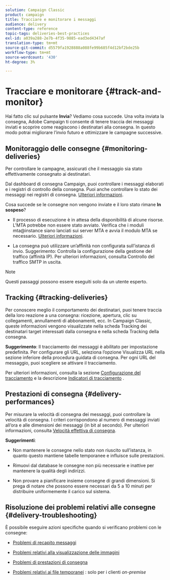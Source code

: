 ```yaml
---
solution: Campaign Classic
product: campaign
title: Tracciare e monitorare i messaggi
audience: delivery
content-type: reference
topic-tags: deliveries-best-practices
exl-id: a039a288-2e7b-4f35-9885-ead3ed4347af
translation-type: tm+mt
source-git-commit: d5579fa1928888a088fe99b685f4d12bf2bde25b
workflow-type: tm+mt
source-wordcount: '430'
ht-degree: 3%

---
```


# Tracciare e monitorare {#track-and-monitor}

Hai fatto clic sul pulsante **Invia**? Vediamo cosa succede. Una volta inviata la consegna, Adobe Campaign ti consente di tenere traccia dei messaggi inviati e scoprire come reagiscono i destinatari alla consegna. In questo modo potrai migliorare l’invio futuro e ottimizzare le campagne successive.

## Monitoraggio delle consegne {#monitoring-deliveries}

Per controllare le campagne, assicurati che il messaggio sia stato effettivamente consegnato ai destinatari.

Dal dashboard di consegna Campaign, puoi controllare i messaggi elaborati e i registri di controllo della consegna.
Puoi anche controllare lo stato dei messaggi nei registri di consegna. [Ulteriori informazioni](../../delivery/using/about-delivery-monitoring.md).

Cosa succede se le consegne non vengono inviate e il loro stato rimane **In sospeso**?

* Il processo di esecuzione è in attesa della disponibilità di alcune risorse. L&#39;MTA potrebbe non essere stato avviato.
Verifica che i moduli mta@instance siano lanciati sui server MTA e avvia il modulo MTA se necessario. [Ulteriori informazioni](../../production/using/administration.md).

* La consegna può utilizzare un’affinità non configurata sull’istanza di invio.
Suggerimento: Controlla la configurazione della gestione del traffico (affinità IP). Per ulteriori informazioni, consulta Controllo del traffico SMTP in uscita.

>[!NOTE]
>
>Questi passaggi possono essere eseguiti solo da un utente esperto.

## Tracking {#tracking-deliveries}

Per conoscere meglio il comportamento dei destinatari, puoi tenere traccia della loro reazione a una consegna: ricezione, apertura, clic su collegamenti, annullamenti di abbonamenti, ecc. In Campaign Classic, queste informazioni vengono visualizzate nella scheda Tracking dei destinatari target interessati dalla consegna e nella scheda Tracking della consegna.

**Suggerimento**: Il tracciamento dei messaggi è abilitato per impostazione predefinita. Per configurare gli URL, seleziona l’opzione Visualizza URL nella sezione inferiore della procedura guidata di consegna. Per ogni URL del messaggio, puoi scegliere se attivare il tracciamento.

Per ulteriori informazioni, consulta la sezione [Configurazione del tracciamento](../../delivery/using/how-to-configure-tracked-links.md) e la descrizione [Indicatori di tracciamento](../../reporting/using/delivery-reports.md#tracking-indicators) .

## Prestazioni di consegna {#delivery-performances}

Per misurare la velocità di consegna dei messaggi, puoi controllare la velocità di consegna. I criteri corrispondono al numero di messaggi inviati all’ora e alle dimensioni dei messaggi (in bit al secondo). Per ulteriori informazioni, consulta [Velocità effettiva di consegna](../../reporting/using/global-reports.md#delivery-throughput).

**Suggerimenti**:

* Non mantenere le consegne nello stato non riuscito sull’istanza, in quanto questo mantiene tabelle temporanee e influisce sulle prestazioni.

* Rimuovi dal database le consegne non più necessarie e inattive per mantenere la qualità degli indirizzi.

* Non provare a pianificare insieme consegne di grandi dimensioni. Si prega di notare che possono essere necessari da 5 a 10 minuti per distribuire uniformemente il carico sul sistema.

## Risoluzione dei problemi relativi alle consegne {#delivery-troubleshooting}

È possibile eseguire azioni specifiche quando si verificano problemi con le consegne:

* [Problemi di recapito messaggi](../../production/using/performance-and-throughput-issues.md#deliverability_issues)

* [Problemi relativi alla visualizzazione delle immagini](../../production/using/image-display-issues.md)

* [Problemi di prestazioni di consegna](../../delivery/using/delivery-performances.md)

* [Problemi relativi ai file temporanei](../../production/using/temporary-files.md) : solo per i clienti  *on-premise*
